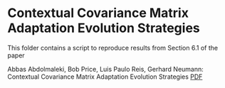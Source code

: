 # Contextual Covariance Matrix Adaptation Evolution Strategies

This folder contains a script to reproduce results from Section 6.1 of the paper

Abbas Abdolmaleki, Bob Price, Luis Paulo Reis, Gerhard Neumann:
Contextual Covariance Matrix Adaptation Evolution Strategies
[PDF](http://www.ausy.tu-darmstadt.de/uploads/Site/EditPublication/Abdolmaleki_IJCA2017.pdf)

